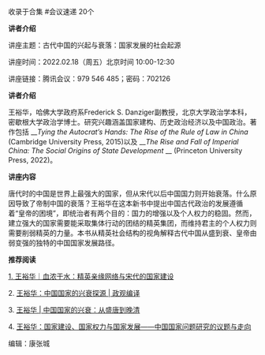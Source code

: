

收录于合集 #会议速递 20个

  

**讲者介绍**

  

讲座主题：古代中国的兴起与衰落：国家发展的社会起源

讲座时间：2022.02.18（周五）北京时间 10:00-12:30

讲座链接：腾讯会议：979 546 485；密码：702126

  

 **讲者介绍**

  

王裕华，哈佛大学政府系Frederick S.
Danziger副教授，北京大学政治学本科，密歇根大学政治学博士。研究兴趣涵盖国家建构、历史政治经济以及中国政治。著作包括 ___Tying the
Autocrat’s Hands: The Rise of the Rule of Law in China_ (Cambridge University
Press, 2015)以及 ___The Rise and Fall of Imperial China: The Social Origins of
State Development_ __ (Princeton University Press, 2022)。

  

 **讲座内容**

  

唐代时的中国是世界上最强大的国家，但从宋代以后中国国力则开始衰落。什么原因导致了帝制中国的衰落？王裕华在这本新书中提出中国古代政治的发展遵循着“皇帝的困境”，即统治者有两个目的：国力的增强以及个人权力的稳固。然而，建立强大的国家需要能采取集体行动的团结的精英集团，而维持君主的个人权力则需要削弱精英的力量。本书从精英社会结构的视角解释古代中国从盛到衰、皇帝由弱变强的独特的中国国家发展路径。

  

 **推荐阅读**

  

[1\.
王裕华｜血浓于水：精英亲缘网络与宋代的国家建设](http://mp.weixin.qq.com/s?__biz=MzI5ODY0MTQ1OA==&mid=2247491729&idx=1&sn=8ec7d23bc29a68bc4a607e104e0f5fd8&chksm=eca011ccdbd798da6863166a009d429e4a732769571673cffcfab0d03a1770aaabcaa1107516&scene=21#wechat_redirect)  

2\. [王裕华：中国国家的兴衰探源 |
政观编译](http://mp.weixin.qq.com/s?__biz=MzI5ODY0MTQ1OA==&mid=2247486433&idx=1&sn=71378923e8c964361241f92d0454e9e4&chksm=eca3fabcdbd473aad05511b48c24d425edce8ff806c3d081098f56a043935ac721c8ceb51d96&scene=21#wechat_redirect)  

3\. [王裕华 |
中国国家的兴衰：从盛唐到晚清](http://mp.weixin.qq.com/s?__biz=MzI5ODY0MTQ1OA==&mid=2247488968&idx=1&sn=0ff17b153190f18f2fe618c15ef72682&chksm=eca3e495dbd46d83e0af5e1db3bd34b8d20ac0d8fb3cc5ec2ce63e444c26d7c07c1bb1938961&scene=21#wechat_redirect)  

4\.
[王裕华：国家建设、国家权力与国家发展——中国国家问题研究的议题与走向](http://mp.weixin.qq.com/s?__biz=MzI5ODY0MTQ1OA==&mid=2247484451&idx=1&sn=b6429359ba4842a2af233492f4df3bfd&chksm=eca3f57edbd47c6818216d847f6b20c287067bda8357f2f30e388bc34ac34be209158d505c90&scene=21#wechat_redirect)

  

编辑：康张城

  

